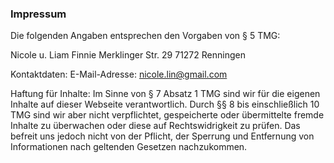 ### Impressum

Die folgenden Angaben entsprechen den Vorgaben von § 5 TMG:

Nicole u. Liam Finnie
Merklinger Str. 29
71272 Renningen

Kontaktdaten:
E-Mail-Adresse: nicole.lin@gmail.com

Haftung für Inhalte:
Im Sinne von § 7 Absatz 1 TMG sind wir für die eigenen Inhalte auf dieser Webseite verantwortlich.
Durch §§ 8 bis einschließlich 10 TMG sind wir aber nicht verpflichtet, gespeicherte oder übermittelte
fremde Inhalte zu überwachen oder diese auf Rechtswidrigkeit zu prüfen. Das befreit uns jedoch
nicht von der Pflicht, der Sperrung und Entfernung von Informationen nach geltenden Gesetzen
nachzukommen. 
